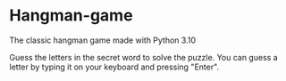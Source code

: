 # Hangman-game
The classic hangman game made with Python 3.10

Guess the letters in the secret word to solve the puzzle. You can guess a letter by typing it on your keyboard and pressing "Enter".
